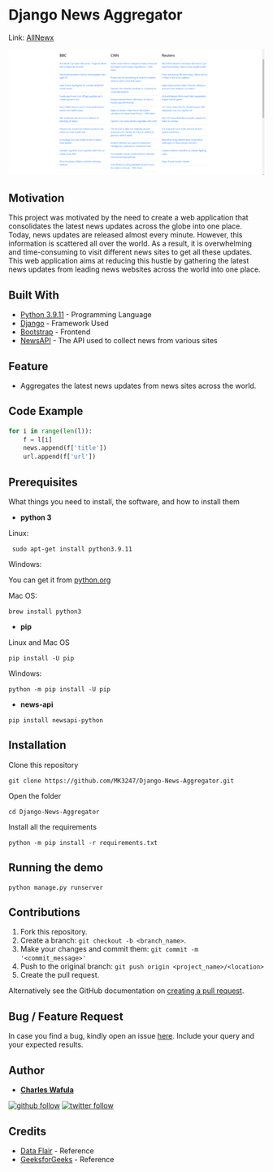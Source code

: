 # Django News Aggregator

Link: [AllNewx](https://allnewx.herokuapp.com/)

![image](https://github.com/MK3247/Django-News-Aggregator/blob/main/Home.png)

## Motivation 

This project was motivated by the need to create a web application that consolidates the latest news updates across the globe into one place. Today, news updates are released almost every minute. However, this information is scattered all over the world. As a result, it is overwhelming and time-consuming to visit different news sites to get all these updates. This web application aims at reducing this hustle by gathering the latest news updates from leading news websites across the world into one place.

## Built With

* [Python 3.9.11](https://www.python.org/) - Programming Language 
* [Django](https://www.djangoproject.com/) - Framework Used
* [Bootstrap](https://getbootstrap.com/) - Frontend 
* [NewsAPI](https://newsapi.org/) - The API used to collect news from various sites

## Feature

- Aggregates the latest news updates from news sites across the world.

## Code Example

```python
for i in range(len(l)):
    f = l[i]
    news.append(f['title'])
    url.append(f['url'])
```
 
 ## Prerequisites
  
 What things you need to install, the software, and how to install them
 
 * **python 3**
 
 Linux:
 
```
 sudo apt-get install python3.9.11
```
 Windows:
 
 You can get it from [python.org](https://www.python.org/downloads/windows/)
 
 Mac OS:
 
 ```
 brew install python3
 ```
 
 * **pip**
 
 Linux and Mac OS
 
 ```
 pip install -U pip
 ```
 Windows:
 
 ```
 python -m pip install -U pip
 ```
* **news-api**

```
pip install newsapi-python
```

## Installation

Clone this repository

```
git clone https://github.com/MK3247/Django-News-Aggregator.git
```

Open the folder

```
cd Django-News-Aggregator
```

Install all the requirements

```
python -m pip install -r requirements.txt
```

## Running the demo

```
python manage.py runserver
```

## Contributions

1. Fork this repository.
2. Create a branch: `git checkout -b <branch_name>`.
3. Make your changes and commit them: `git commit -m '<commit_message>'`
4. Push to the original branch: `git push origin <project_name>/<location>`
5. Create the pull request.

Alternatively see the GitHub documentation on [creating a pull request](https://help.github.com/en/github/collaborating-with-issues-and-pull-requests/creating-a-pull-request).

## Bug / Feature Request

In case you find a bug, kindly open an issue [here](https://https://github.com/MK3247/Django-News-Aggregator/issues/new). Include your query and your expected results.

## Author 

* **[Charles Wafula](https://https://github.com/MK3247)** 

[![github follow](https://img.shields.io/github/followers/MK3247?label=Follow_on_GitHub)](https://github.com/MK3247)
[![twitter follow](https://img.shields.io/twitter/follow/codeveterun?style=social)](https://twitter.com/codeveterun)

## Credits 

- [Data Flair](https://data-flair.training/blogs/django-project-ideas/) - Reference
- [GeeksforGeeks](https://www.geeksforgeeks.org/fetching-top-news-using-news-api/?ref=lbp) - Reference

